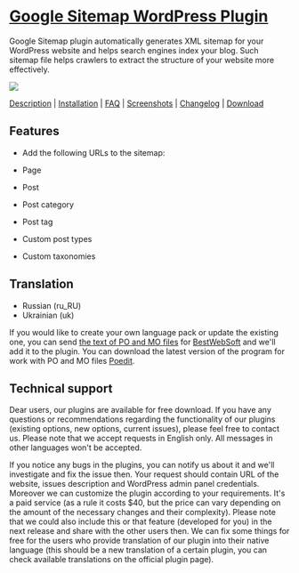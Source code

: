 <a href="http://bestwebsoft.com/products/google-sitemap/" target=_blank>Google Sitemap WordPress Plugin</a>
========================

Google Sitemap plugin automatically generates XML sitemap for your WordPress website and helps search engines index your blog. Such sitemap file helps crawlers to extract the structure of your website more effectively.

<img src="http://bestwebsoft.com/wp-content/uploads/2014/09/google-sitemap-banner-website.jpg" />

<a href="http://bestwebsoft.com/products/google-sitemap/description/" target=_blank>Description</a> | 
<a href="http://bestwebsoft.com/products/google-sitemap/installation/" target=_blank>Installation</a> | 
<a href="http://bestwebsoft.com/products/google-sitemap/faq/" target=_blank>FAQ</a> | 
<a href="http://bestwebsoft.com/products/google-sitemap/screenshots/" target=_blank>Screenshots</a> | 
<a href="http://bestwebsoft.com/products/google-sitemap/changelog/" target=_blank>Changelog</a> | 
<a href="http://bestwebsoft.com/products/google-sitemap/download/" target=_blank>Download</a>


Features
-----------------------------
* Add the following URLs to the sitemap:


* Page
* Post
* Post category
* Post tag
* Custom post types
* Custom taxonomies


Translation
-----------------------------
* Russian (ru_RU)
* Ukrainian (uk)

If you would like to create your own language pack or update the existing one, you can send <a href="http://codex.wordpress.org/Translating_WordPress" target="_blank">the text of PO and MO files</a> for <a href="http://support.bestwebsoft.com" target="_blank">BestWebSoft</a> and we'll add it to the plugin. You can download the latest version of the program for work with PO and MO files <a href="http://www.poedit.net/download.php" target="_blank">Poedit</a>.


Technical support
-----------------------------
Dear users, our plugins are available for free download. If you have any questions or recommendations regarding the functionality of our plugins (existing options, new options, current issues), please feel free to contact us. Please note that we accept requests in English only. All messages in other languages won't be accepted.

If you notice any bugs in the plugins, you can notify us about it and we'll investigate and fix the issue then. Your request should contain URL of the website, issues description and WordPress admin panel credentials.
Moreover we can customize the plugin according to your requirements. It's a paid service (as a rule it costs $40, but the price can vary depending on the amount of the necessary changes and their complexity). Please note that we could also include this or that feature (developed for you) in the next release and share with the other users then.
We can fix some things for free for the users who provide translation of our plugin into their native language (this should be a new translation of a certain plugin, you can check available translations on the official plugin page).